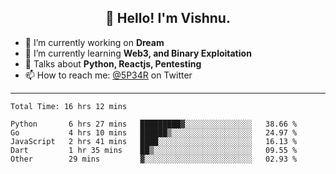 <h2 align="center">👋 Hello! I'm Vishnu.</h2>


- 🔭 I’m currently working on **Dream**
- 🌱 I’m currently learning **Web3, and Binary Exploitation**
- 💬 Talks about **Python, Reactjs, Pentesting**
- 📫 How to reach me: [@5P34R](https://twitter.com/Vishnu27302693) on Twitter

---
<!--START_SECTION:waka-->

```text
Total Time: 16 hrs 12 mins

Python       6 hrs 27 mins   █████████▓░░░░░░░░░░░░░░░   38.66 %
Go           4 hrs 10 mins   ██████▒░░░░░░░░░░░░░░░░░░   24.97 %
JavaScript   2 hrs 41 mins   ████░░░░░░░░░░░░░░░░░░░░░   16.13 %
Dart         1 hr 35 mins    ██▒░░░░░░░░░░░░░░░░░░░░░░   09.55 %
Other        29 mins         ▓░░░░░░░░░░░░░░░░░░░░░░░░   02.93 %
```

<!--END_SECTION:waka-->
